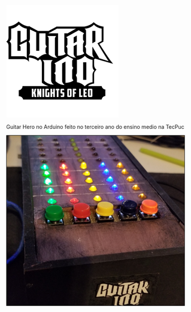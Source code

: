 

<img src="https://github.com/Knightleo602/Guitarino/blob/main/guitarino%20logo.png" height="300px" width="300px">

Guitar Hero no Arduino feito no terceiro ano do ensino medio na TecPuc

[![Veja como é em ação](https://github.com/Knightleo602/Guitarino/blob/main/20191030_213104.png)](https://drive.google.com/file/d/1IHzduFSrbW7tGws2Y8A806U_m8F6yfMs/view?usp=sharing)

